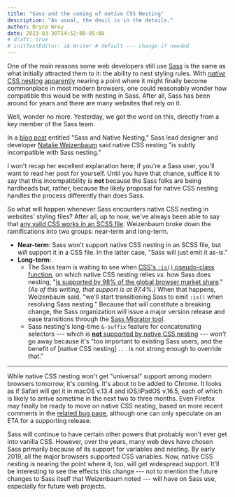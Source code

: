 ```yaml
---
title: "Sass and the coming of native CSS Nesting"
description: "As usual, the devil is in the details."
author: Bryce Wray
date: 2023-03-30T14:52:00-05:00
# draft: true
# initTextEditor: iA Writer # default --- change if needed
---
```


One of the main reasons some web developers still use [Sass](https://sass-lang.com) is the same as what initially attracted them to it: the ability to nest styling rules. With [*native* CSS nesting](https://drafts.csswg.org/css-nesting/) [apparently](/posts/2023/02/some-future-now-css/) nearing a point where it might finally become commonplace in most modern browsers, one could reasonably wonder how compatible this would be with nesting in Sass. After all, Sass has been around for years and there are many websites that rely on it.

Well, wonder no more. Yesterday, we got the word on this, directly from a key member of the Sass team.

<!--more-->

In a [blog post](https://sass-lang.com/blog/sass-and-native-nesting) entitled "Sass and Native Nesting," Sass lead designer and developer [Natalie Weizenbaum](https://mastodon.social/@nex3) said native CSS nesting "is subtly incompatible with Sass nesting."

I won't recap her excellent explanation here; if you're a Sass user, you'll want to read her post for yourself. Until you have that chance, suffice it to say that this incompatibility is **not** because the Sass folks are being hardheads but, rather, because the likely proposal for native CSS nesting handles the process differently than does Sass.

So what will happen whenever Sass encounters native CSS nesting in websites' styling files? After all, up to now, we've always been able to say that [any valid CSS works in an SCSS file](https://sass-lang.com/guide). Weizenbaum broke down the ramifications into two groups: near-term and long-term.

- **Near-term**: Sass won't support native CSS nesting in an SCSS file, but *will* support it in a CSS file. In the latter case, "Sass will just emit it as-is."
- **Long-term**:
	- The Sass team is waiting to see when [CSS's `:is()` pseudo-class function](https://developer.mozilla.org/en-US/docs/Web/CSS/:is), on which native CSS nesting relies *vs.* how Sass does nesting, "[is supported by 98% of the global browser market share](https://caniuse.com/css-matches-pseudo)." *(As of this writing, that support is at 97.4%.)* When that happens, Weizenbaum said, "we'll start transitioning Sass to emit `:is()` when resolving Sass nesting." Because that will constitute a breaking change, the Sass organization will issue a major version release and ease transitions through the [Sass Migrator tool](https://sass-lang.com/documentation/cli/migrator).
	- Sass nesting's long-time `&-suffix` feature for concatenating selectors --- which is [**not** supported by native CSS nesting](https://drafts.csswg.org/css-nesting/#syntax) --- *won't* go away because it's "too important to existing Sass users, and the benefit of [native CSS nesting] . . . is not strong enough to override that."

----

While native CSS nesting won't get "universal" support among modern browsers tomorrow, it's coming. It's about to be added to Chrome. It looks as if Safari will get it in macOS v.13.4 and iOS/iPadOS v.16.5, each of which is likely to arrive sometime in the next two to three months. Even Firefox may finally be ready to move on native CSS nesting, based on more recent comments in the [related bug page](https://bugzilla.mozilla.org/show_bug.cgi?id=1648037), although one can only speculate on an ETA for a supporting release.

Sass will continue to have certain other powers that probably won't ever get into vanilla CSS. However, over the years, many web devs have chosen Sass primarily because of its support for variables and nesting. By early 2019, all the major browsers supported CSS variables. Now, native CSS nesting is nearing the point where it, too, will get widespread support. It'll be interesting to see the effects this change --- not to mention the future changes to Sass itself that Weizenbaum noted --- will have on Sass use, especially for future web projects.
